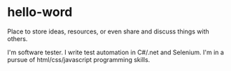 # hello-word
Place to store ideas, resources, or even share and discuss things with others.


I'm software tester. I write test automation in C#/.net and Selenium. I'm in a pursue of html/css/javascript programming skills.
